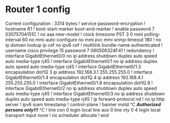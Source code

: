 # Router 1 config
Current configuration : 3314 bytes
!
service password-encryption
!
hostname R1
!
boot-start-marker
boot-end-marker
!
enable password 7 0307570A151C
!
no aaa new-model
!
clock timezone PST 3 0
mmi polling-interval 60
no mmi auto-configure
no mmi pvc
mmi snmp-timeout 180
!
no ip domain lookup
ip cef
no ipv6 cef
!
multilink bundle-name authenticated
!
username cisco privilege 15 password 7 060506324F41
!
redundancy
!
interface GigabitEthernet0/0
 no ip address
 shutdown
 duplex auto
 speed auto
 media-type rj45
!
interface GigabitEthernet0/1
 no ip address
 duplex auto
 speed auto
 media-type rj45
!
interface GigabitEthernet0/1.3
 encapsulation dot1Q 3
 ip address 192.168.3.1 255.255.255.0
!
interface GigabitEthernet0/1.4
 encapsulation dot1Q 4
 ip address 192.168.4.1 255.255.255.0
!
interface GigabitEthernet0/1.8
 encapsulation dot1Q 8
!
interface GigabitEthernet0/2
 no ip address
 shutdown
 duplex auto
 speed auto
 media-type rj45
!
interface GigabitEthernet0/3
 no ip address
 shutdown
 duplex auto
 speed auto
 media-type rj45
!
ip forward-protocol nd
!
no ip http server
!
ipv6 ioam timestamp
!
control-plane
!
banner motd ^C
*****Authorized persons only!!!***** ^C
!
line con 0
 login local
line aux 0
line vty 0 4
 login local
 transport input none
!
no scheduler allocate
!
end



